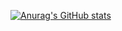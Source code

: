 [![Anurag's GitHub stats](https://github-readme-stats.vercel.app/api?username=anuraghazra)](https://github.com/damlayildiz/github-readme-stats)
